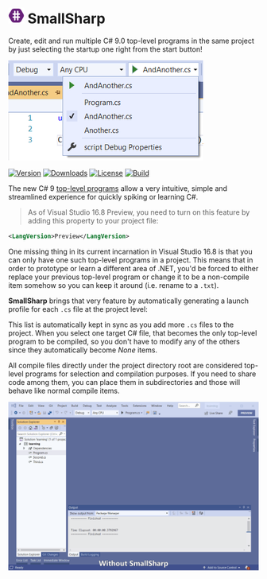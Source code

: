 ![Icon](img/icon-32.png) SmallSharp
============

Create, edit and run multiple C# 9.0 top-level programs in the same project by just selecting the startup one right from the start button!

![Icon](img/launchSettings.png)

[![Version](https://img.shields.io/nuget/v/SmallSharp.svg?color=royalblue)](https://www.nuget.org/packages/SmallSharp)
[![Downloads](https://img.shields.io/nuget/dt/SmallSharp.svg?color=green)](https://www.nuget.org/packages/SmallSharp)
[![License](https://img.shields.io/github/license/kzu/SmallSharp.svg?color=blue)](https://github.com//kzu/SmallSharp/blob/main/LICENSE)
[![Build](https://github.com/kzu/SmallSharp/workflows/build/badge.svg?branch=main)](https://github.com/kzu/SmallSharp/actions)

The new C# 9 [top-level programs](https://devblogs.microsoft.com/dotnet/welcome-to-c-9-0/#top-level-programs) allow a very intuitive, simple and streamlined experience for quickly spiking or learning C#. 

> As of Visual Studio 16.8 Preview, you need to turn on this feature by adding this property to your project file: 

```xml
<LangVersion>Preview</LangVersion>
```


One missing thing in its current incarnation in Visual Studio 16.8 is that you can only have one such top-level programs in a project. This means that in order to prototype or learn a different area of .NET, you'd be forced to either replace your previous top-level program or change it to be a non-compile item somehow so you can keep it around (i.e. rename to a `.txt`).

**SmallSharp** brings that very feature by automatically generating a launch profile for each `.cs` file at the project level:


This list is automatically kept in sync as you add more `.cs` files to the project. When you select one target C# file, that becomes the only top-level program to be compiled, so you don't have to modify any of the others since they automatically become *None* items.

All compile files directly under the project directory root are considered top-level programs for selection and compilation purposes. If you need to share code among them, you can place them in subdirectories and those will behave like normal compile items.

![Demo](img/SmallSharp.gif)
